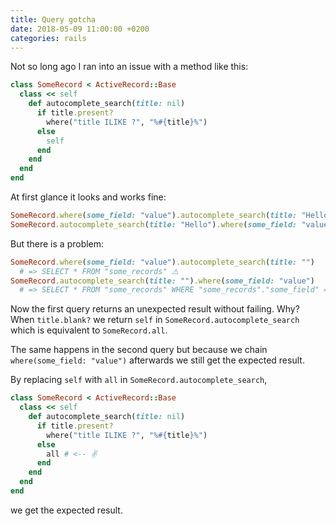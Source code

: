 ```yaml
---
title: Query gotcha
date: 2018-05-09 11:00:00 +0200
categories: rails
---
```


Not so long ago I ran into an issue with a method like this:

```ruby
class SomeRecord < ActiveRecord::Base
  class << self
    def autocomplete_search(title: nil)
      if title.present?
        where("title ILIKE ?", "%#{title}%")
      else
        self
      end
    end
  end
end
```

At first glance it looks and works fine:

```ruby
SomeRecord.where(some_field: "value").autocomplete_search(title: "Hello") # => ✅
SomeRecord.autocomplete_search(title: "Hello").where(some_field: "value") # => ✅
```

But there is a problem:

```ruby
SomeRecord.where(some_field: "value").autocomplete_search(title: "")
  # => SELECT * FROM "some_records" ⚠️
SomeRecord.autocomplete_search(title: "").where(some_field: "value")
  # => SELECT * FROM "some_records" WHERE "some_records"."some_field" = ? ✅
```

Now the first query returns an unexpected result without failing. Why?
When `title.blank?` we return `self` in `SomeRecord.autocomplete_search` which is equivalent to `SomeRecord.all`.

The same happens in the second query but because we chain `where(some_field: "value")` afterwards we still get the expected result.

By replacing `self` with `all` in `SomeRecord.autocomplete_search`,

```ruby
class SomeRecord < ActiveRecord::Base
  class << self
    def autocomplete_search(title: nil)
      if title.present?
        where("title ILIKE ?", "%#{title}%")
      else
        all # <-- ✌️
      end
    end
  end
end
```

we get the expected result.
